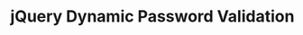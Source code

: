 ---
layout: post
title: jQuery Dynamic Password Validation
description: "Nifty jquery password validation modified from stack exchange logic"
tags: [javascript, jquery, form]
comments: false
image:
  feature: post1-feature.jpg
  credit: hartzis
  creditlink: http://hartzis.me
---